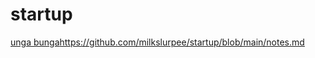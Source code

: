 # startup
[unga bunga](https://github.com/milkslurpee/startup/blob/main/notes.md)https://github.com/milkslurpee/startup/blob/main/notes.md
